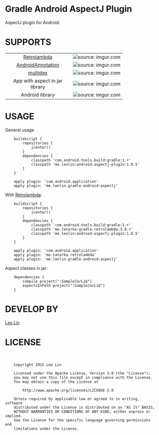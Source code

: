 Gradle Android AspectJ Plugin
===================================

AspectJ plugin for Android.

SUPPORTS
===================================
<table style="border:0px">
<tr style="border:0px">
    <td style="border:0px" width="200px" align="center">
        <a href="https://github.com/evant/gradle-retrolambda">Retrolambda</a>
    </td>
    <td style="border:0px" align="center"><img src="http://i.imgur.com/QF7sIdw.png?2" title="source: imgur.com" /></td>
</tr>
<tr style="border:0px">
    <td style="border:0px" align="center">
        <a href="http://androidannotations.org">AndroidAnnotation</a>
    </td>
    <td style="border:0px" align="center"><img src="http://i.imgur.com/QF7sIdw.png?2" title="source: imgur.com" /></td>
</tr>
<tr style="border:0px">
    <td style="border:0px" align="center">
        <a href="https://developer.android.com/tools/building/multidex.html">multidex</a>
    </td>
    <td style="border:0px" align="center"><img src="http://i.imgur.com/QF7sIdw.png?2" title="source: imgur.com" /></td>
</tr>
<tr style="border:0px">
    <td style="border:0px" align="center">App with aspect in jar library</td>
    <td style="border:0px" align="center"><img src="http://i.imgur.com/QF7sIdw.png?2" title="source: imgur.com" /></td>
</tr>
<tr style="border:0px">
    <td style="border:0px" align="center">Android library</td>
    <td style="border:0px" align="center"><img src="http://i.imgur.com/QF7sIdw.png?2" title="source: imgur.com" /></td>
</tr>
</table>


USAGE
===================================
General usage

        buildscript {
            repositories {
                jcenter()
            }
            dependencies {
                classpath 'com.android.tools.build:gradle:1.+'
                classpath 'me.leolin:android-aspectj-plugin:1.0.5'
            }
        }
        
        apply plugin: 'com.android.application'
        apply plugin: 'me.leolin.gradle-android-aspectj'


With [Retrolambda](https://github.com/evant/gradle-retrolambda):

        buildscript {
            repositories {
                jcenter()
            }
            dependencies {
                classpath 'com.android.tools.build:gradle:1.+'
                classpath 'me.tatarka:gradle-retrolambda:3.0.+'
                classpath 'me.leolin:android-aspectj-plugin:1.0.5'
            }
        }
        
        apply plugin: 'com.android.application'
        apply plugin: 'me.tatarka.retrolambda'
        apply plugin: 'me.leolin.gradle-android-aspectj'


Aspect classes in jar:
        
        dependencies {
            compile project(":SampleJarLib")
            aspectsInPath project(":SampleJarLib")
        }
        
        

DEVELOP BY
===================================
[Leo Lin](https://github.com/leolin310148)



LICENSE
===================================
<br/>
        
        Copyright 2015 Leo Lin
        
        Licensed under the Apache License, Version 2.0 (the "License");
        you may not use this file except in compliance with the License.
        You may obtain a copy of the License at
        
            http://www.apache.org/licenses/LICENSE-2.0
        
        Unless required by applicable law or agreed to in writing, software
        distributed under the License is distributed on an "AS IS" BASIS,
        WITHOUT WARRANTIES OR CONDITIONS OF ANY KIND, either express or implied.
        See the License for the specific language governing permissions and
        limitations under the License.
<br/>       
